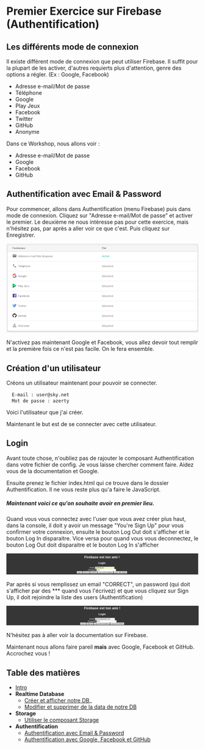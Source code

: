 # Premier Exercice sur Firebase (Authentification)

## Les différents mode de connexion

Il existe différent mode de connexion que peut utiliser Firebase. Il suffit pour la plupart de les activer, d'autres requierts plus d'attention, genre des options a régler. (Ex : Google, Facebook)

  - Adresse e-mail/Mot de passe
  - Téléphone
  - Google
  - Play Jeux
  - Facebook
  - Twitter
  - GitHub
  - Anonyme

  Dans ce Workshop, nous allons voir : 
  - Adresse e-mail/Mot de passe
  - Google
  - Facebook
  - GitHub

## Authentification avec Email & Password

Pour commencer, allons dans Authentification (menu Firebase) puis dans mode de connexion. Cliquez sur "Adresse e-mail/Mot de passe" et activer le premier.
Le deuxième ne nous intèresse pas pour cette exercice, mais n'hésitez pas, par après a aller voir ce que c'est. Puis cliquez sur Enregistrer.

![alt text](../assets/authentificationActived.png "Ce que vous devriez avoir")

N'activez pas maintenant Google et Facebook, vous allez devoir tout remplir et la première fois ce n'est pas facile. On le fera ensemble.

## Création d'un utilisateur

Créons un utilisateur maintenant pour pouvoir se connecter. 

      E-mail : user@sky.net
      Mot de passe : azerty

Voici l'utilisateur que j'ai créer.

Maintenant le but est de se connecter avec cette utilisateur.

## Login

Avant toute chose, n'oubliez pas de rajouter le composant Authentification dans votre fichier de config. Je vous laisse chercher comment faire. Aidez vous de la documentation et Google.

Ensuite prenez le fichier index.html qui ce trouve dans le dossier Authentification. Il ne vous reste plus qu'a faire le JavaScript.

##### Maintenant voici ce qu'on souhaite avoir en premier lieu.
Quand vous vous connectez avec l'user que vous avez créer plus haut, dans la console, il doit y avoir un message "You're Sign Up" pour vous confirmer votre connexion, ensuite le bouton Log Out doit s'afficher et le bouton Log In disparaitre. Vice versa pour quand vous vous deconnectez, le bouton Log Out doit disparaitre et le bouton Log In s'afficher

![Login](../assets/login-workshop.jpg "Je remplis les champs pour me connecter, avec mon compte créer plus haut.")

Par après si vous remplissez un email "CORRECT", un password (qui doit s'afficher par des *** quand vous l'écrivez) et que vous cliquez sur Sign Up, il doit rejoindre la liste des users (Authentification)

![Sign Up](../assets/login-logout-workshop.jpg "Je remplis les champs pour un nouveau user.")

N'hésitez pas à aller voir la documentation sur Firebase.

Maintenant nous allons faire pareil **mais** avec Google, Facebook et GitHub. Accrochez vous !


## Table des matières

  - [Intro](../intro.md) 
  - **Realtime Database**
    - [Créer et afficher notre DB](../1_Realtime_Database/exercice01.md)_
    - [Modifier et supprimer de la data de notre DB](../1_Realtime_Database/exercice02.md)
  - **Storage**
    - [Utiliser le composant Storage](../2_Storage/exercice01.md)
  - **Authentification**
    - [Authentification avec Email & Password](./3_Authentification/exercice01.md)
    - [Authentification avec Google, Facebook et GitHub](./3_Authentification/exercice01.md)